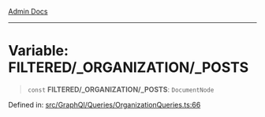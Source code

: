 [Admin Docs](/)

***

# Variable: FILTERED/_ORGANIZATION/_POSTS

> `const` **FILTERED/_ORGANIZATION/_POSTS**: `DocumentNode`

Defined in: [src/GraphQl/Queries/OrganizationQueries.ts:66](https://github.com/PalisadoesFoundation/talawa-admin/blob/main/src/GraphQl/Queries/OrganizationQueries.ts#L66)
